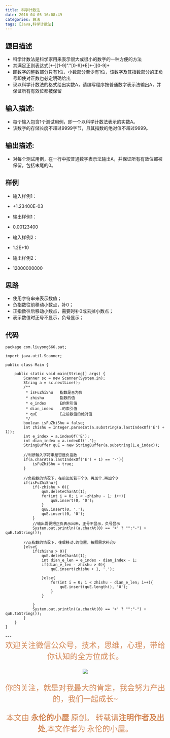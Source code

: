 ```yaml
---
title: 科学计数法
date: 2016-04-05 16:08:49
categories: 算法
tags: [Java,科学计数法]
---
```


## 题目描述
- 科学计数法是科学家用来表示很大或很小的数字的一种方便的方法
- 其满足正则表达式[+-][1-9]"."[0-9]+E[+-][0-9]+
- 即数字的整数部分只有1位，小数部分至少有1位，该数字及其指数部分的正负号即使对正数也必定明确给出
- 现以科学计数法的格式给出实数A，请编写程序按普通数字表示法输出A，并保证所有有效位都被保留

## 输入描述:
- 每个输入包含1个测试用例，即一个以科学计数法表示的实数A。
- 该数字的存储长度不超过9999字节，且其指数的绝对值不超过9999。

## 输出描述:
- 对每个测试用例，在一行中按普通数字表示法输出A，并保证所有有效位都被保留，包括末尾的0。

## 样例
- 输入样例1：
 + +1.23400E-03
- 输出样例1：
 + 0.00123400
- 输入样例2：
 + 1.2E+10
- 输出样例2：
 + 12000000000

## 思路
- 使用字符串来表示数值；
- 负指数往前移动小数点，补0；
- 正指数往后移动小数点，需要时补0或去掉小数点；
- 表示数值时正号不显示，负号显示；

## 代码
	package com.liuyong666.pat;
	
	import java.util.Scanner;
	
	public class Main {
	
		public static void main(String[] args) {
			Scanner sc = new Scanner(System.in);
			String a = sc.nextLine();
			/**
			 * isFuZhiShu	指数是否为负
			 * zhishu		指数的值
			 * e_index		E的索引值
			 * dian_index	.的索引值
			 * quE			E之前数值的绝对值
			 */
			boolean isFuZhiShu = false;
			int zhishu = Integer.parseInt(a.substring(a.lastIndexOf('E') + 1));
			int e_index = a.indexOf('E');
			int dian_index = a.indexOf('.');
			StringBuffer quE = new StringBuffer(a.substring(1,e_index));
			
			//判断输入字符串是否是负指数
			if(a.charAt(a.lastIndexOf('E') + 1) == '-'){
				isFuZhiShu = true;
			}
			
			//负指数的情况下，在前边加若干个0，再加个.再加个0
			if(isFuZhiShu){
				if(-zhishu > 0){
					quE.deleteCharAt(1);
					for(int i = 0; i < -zhishu - 1; i++){
						quE.insert(0, '0');
					}
					quE.insert(0, '.');
					quE.insert(0, '0');
				}
				//输出需要把正负表示出来，正号不显示，负号显示
				System.out.println((a.charAt(0) == '+' ? "":"-") + quE.toString());
				
			//正指数的情况下，往后移动.的位置，按照需求补充0
			}else{
				if(zhishu > 0){
					quE.deleteCharAt(1);
					int dian_e_len = e_index - dian_index - 1;
					if(dian_e_len - zhishu > 0){
						quE.insert(zhishu + 1, '.');
						
					}else{
						for(int i = 0; i < zhishu - dian_e_len; i++){
							quE.insert(quE.length(), '0');
						}
					}
					
				}
				System.out.println((a.charAt(0) == '+' ? "":"-") + quE.toString());
			}
		}
	}



<p></p>
--- 
<center>

<div align="center" style="color: rgb(212, 137, 88); font-size: x-large; font-family: 楷体; ">欢迎关注微信公众号，技术，思维，心理，带给你认知的全方位成长。<br/>


![](https://ws1.sinaimg.cn/large/006tNbRwgy1fvibc07tuqj30hs07q0u7.jpg)


你的关注，就是对我最大的肯定，我会努力产出的，我们一起成长~ 

本文由 **永伦的小屋** 原创。
转载请**注明作者及出处**,本文作者为 永伦的小屋。

</div>
</center>